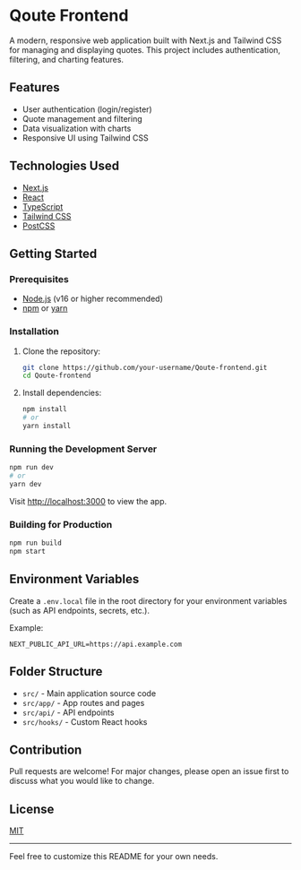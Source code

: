 # Qoute Frontend

A modern, responsive web application built with Next.js and Tailwind CSS for managing and displaying quotes. This project includes authentication, filtering, and charting features.

## Features
- User authentication (login/register)
- Quote management and filtering
- Data visualization with charts
- Responsive UI using Tailwind CSS

## Technologies Used
- [Next.js](https://nextjs.org/)
- [React](https://react.dev/)
- [TypeScript](https://www.typescriptlang.org/)
- [Tailwind CSS](https://tailwindcss.com/)
- [PostCSS](https://postcss.org/)

## Getting Started

### Prerequisites
- [Node.js](https://nodejs.org/) (v16 or higher recommended)
- [npm](https://www.npmjs.com/) or [yarn](https://yarnpkg.com/)

### Installation
1. Clone the repository:
   ```bash
   git clone https://github.com/your-username/Qoute-frontend.git
   cd Qoute-frontend
   ```
2. Install dependencies:
   ```bash
   npm install
   # or
   yarn install
   ```

### Running the Development Server
```bash
npm run dev
# or
yarn dev
```
Visit [http://localhost:3000](http://localhost:3000) to view the app.

### Building for Production
```bash
npm run build
npm start
```

## Environment Variables
Create a `.env.local` file in the root directory for your environment variables (such as API endpoints, secrets, etc.). 

Example:
```
NEXT_PUBLIC_API_URL=https://api.example.com
```

## Folder Structure
- `src/` - Main application source code
- `src/app/` - App routes and pages
- `src/api/` - API endpoints
- `src/hooks/` - Custom React hooks

## Contribution
Pull requests are welcome! For major changes, please open an issue first to discuss what you would like to change.

## License
[MIT](LICENSE)

---

Feel free to customize this README for your own needs.
